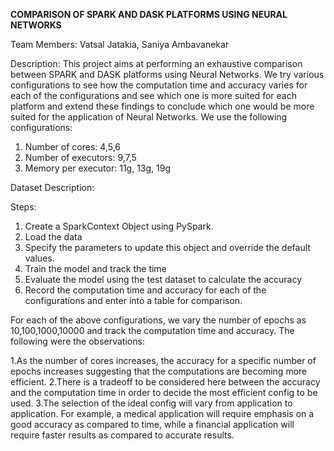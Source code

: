 **COMPARISON OF SPARK AND DASK PLATFORMS USING NEURAL NETWORKS**

Team Members: Vatsal Jatakia, Saniya Ambavanekar

Description: 
This project aims at performing an exhaustive comparison between SPARK and DASK platforms using Neural Networks. We try various configurations to see how the computation time and accuracy varies for each of the configurations and see which one is more suited for each platform and extend these findings to conclude which one would be more suited for the application of Neural Networks. We use the following configurations: 

1. Number of cores: 4,5,6
2. Number of executors: 9,7,5
3. Memory per executor: 11g, 13g, 19g

Dataset Description: 


Steps: 
1. Create a SparkContext Object using PySpark. 
2. Load the data 
3. Specify the parameters to update this object and override the default values. 
4. Train the model and track the time 
5. Evaluate the model using the test dataset to calculate the accuracy 
6. Record the computation time and accuracy for each of the configurations and enter into a table for comparison. 

For each of the above configurations, we vary the number of epochs as 10,100,1000,10000 and track the computation time and accuracy. 
The following were the observations: 

1.As the number of cores increases, the accuracy for a specific number of epochs increases suggesting that the computations are becoming more efficient. 
2.There is a tradeoff to be considered here between the accuracy and the computation time in order to decide the most efficient config to be used. 
3.The selection of the ideal config will vary from application to application. For example, a medical application will require emphasis on a good accuracy as compared to time, while a financial application will require faster results as compared to accurate results. 
